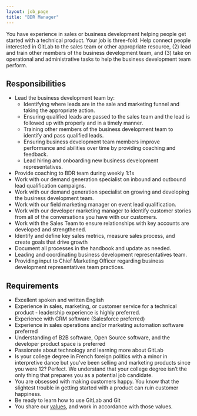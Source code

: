 ```yaml
---
layout: job_page
title: "BDR Manager"
---
```


You have experience in sales or business development helping people get started with a technical product. Your job is three-fold: Help connect people interested in GitLab to the sales team or other appropriate resource, (2) lead and train other members of the business development team, and (3) take on operational and administrative tasks to help the business development team perform.

## Responsibilities

* Lead the business development team by:
    * Identifying where leads are in the sale and marketing funnel and taking the appropriate action.
    * Ensuring qualified leads are passed to the sales team and the lead is followed up with properly and in a timely manner.
    * Training other members of the business development team to identify and pass qualified leads.
    * Ensuring business development team members improve performance and abilities over time by providing coaching and feedback.
    * Lead hiring and onboarding new business development representatives.
* Provide coaching to BDR team during weekly 1:1s
* Work with our demand generation specialist on inbound and outbound lead qualification campaigns.
* Work with our demand generation specialist on growing and developing the business development team.
* Work with our field marketing manager on event lead qualification.
* Work with our developer marketing manager to identify customer stories from all of the conversations you have with our customers.
* Work with the Sales Team to ensure relationships with key accounts are developed and strengthened.
* Identify and define key sales metrics, measure sales process, and create goals that drive growth
* Document all processes in the handbook and update as needed.
* Leading and coordinating business development representatives team.
* Providing input to Chief Marketing Officer regarding business development representatives team practices. 

## Requirements

* Excellent spoken and written English
* Experience in sales, marketing, or customer service for a technical product - leadership experience is highly preferred.
* Experience with CRM software (Salesforce preferred)
* Experience in sales operations and/or marketing automation software preferred
* Understanding of B2B software, Open Source software, and the developer product space is preferred
* Passionate about technology and learning more about GitLab
* Is your college degree in French foreign politics with a minor in interpretive dance but you’ve been selling and marketing products since you were 12? Perfect. We understand that your college degree isn’t the only thing that prepares you as a potential job candidate.
* You are obsessed with making customers happy. You know that the slightest trouble in getting started with a product can ruin customer happiness.
* Be ready to learn how to use GitLab and Git
* You share our [values](/handbook/values), and work in accordance with those values.
